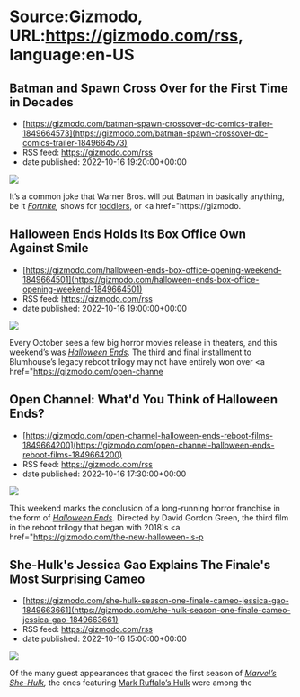 # Source:Gizmodo, URL:https://gizmodo.com/rss, language:en-US

## Batman and Spawn Cross Over for the First Time in Decades
 - [https://gizmodo.com/batman-spawn-crossover-dc-comics-trailer-1849664573](https://gizmodo.com/batman-spawn-crossover-dc-comics-trailer-1849664573)
 - RSS feed: https://gizmodo.com/rss
 - date published: 2022-10-16 19:20:00+00:00

<img src="https://i.kinja-img.com/gawker-media/image/upload/s--WVaEh1Vz--/c_fit,fl_progressive,q_80,w_636/d411d7966cff2168d39e5fc2ec248984.png" /><p>It’s a common joke that Warner Bros. will put Batman in basically anything, be it <a href="https://gizmodo.com/batmans-in-fortnite-now-and-hes-just-as-lost-as-you-ar-1846726290"><em>Fortnite</em></a><em>, </em>shows for <a href="https://gizmodo.com/ethan-hawke-is-batman-in-the-animated-batwheels-1847666714">toddlers</a>, or <a href="https://gizmodo.

## Halloween Ends Holds Its Box Office Own Against Smile
 - [https://gizmodo.com/halloween-ends-box-office-opening-weekend-1849664501](https://gizmodo.com/halloween-ends-box-office-opening-weekend-1849664501)
 - RSS feed: https://gizmodo.com/rss
 - date published: 2022-10-16 19:00:00+00:00

<img src="https://i.kinja-img.com/gawker-media/image/upload/s--G-OYleii--/c_fit,fl_progressive,q_80,w_636/bba18d1698079ac40d37efd1500e85cc.jpg" /><p>Every October sees a few big horror movies release in theaters, and this weekend’s was <a href="https://gizmodo.com/halloween-ends-final-trailer-jamie-lee-curtis-peacock-1849585955"><em>Halloween Ends</em></a>. The third and final installment to Blumhouse’s legacy reboot trilogy may not have entirely won over <a href="https://gizmodo.com/open-channe

## Open Channel: What'd You Think of Halloween Ends?
 - [https://gizmodo.com/open-channel-halloween-ends-reboot-films-1849664200](https://gizmodo.com/open-channel-halloween-ends-reboot-films-1849664200)
 - RSS feed: https://gizmodo.com/rss
 - date published: 2022-10-16 17:30:00+00:00

<img src="https://i.kinja-img.com/gawker-media/image/upload/s--GOoZ_jUc--/c_fit,fl_progressive,q_80,w_636/ab2ae647ce220304d63c9601d175a8a5.jpg" /><p>This weekend marks the conclusion of a long-running horror franchise in the form of <a href="https://gizmodo.com/halloween-ends-final-trailer-jamie-lee-curtis-peacock-1849585955"><em>Halloween Ends</em></a>. Directed by David Gordon Green, the third film in the reboot trilogy that began with 2018's <a href="https://gizmodo.com/the-new-halloween-is-p

## She-Hulk's Jessica Gao Explains The Finale's Most Surprising Cameo
 - [https://gizmodo.com/she-hulk-season-one-finale-cameo-jessica-gao-1849663661](https://gizmodo.com/she-hulk-season-one-finale-cameo-jessica-gao-1849663661)
 - RSS feed: https://gizmodo.com/rss
 - date published: 2022-10-16 15:00:00+00:00

<img src="https://i.kinja-img.com/gawker-media/image/upload/s--4-NzD3Yl--/c_fit,fl_progressive,q_80,w_636/98d67b4e3f41f180f4ee21f6cb27b9f4.jpg" /><p>Of the many guest appearances that graced the first season of <a href="https://gizmodo.com/she-hulk-new-trailer-san-diego-comic-con-disney-plus-1849197180"><em>Marvel’s She-Hulk</em></a><em>, </em>the ones featuring <a href="https://gizmodo.com/marvel-she-hulk-mark-ruffalo-marvel-studios-disney-plus-1849357564">Mark Ruffalo’s Hulk</a> were among the

